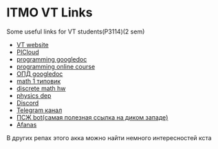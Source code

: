 # ITMO VT Links
Some useful links for VT students(P3114)(2 sem)

- [VT website](se.ifmo.ru)
- [PICloud](https://picloud.pw/programs/1)
- [programming googledoc](https://docs.google.com/spreadsheets/d/1mKBuYxcuHVE2R1ZudkjkWBBd8l4liftFLo1GhpxH46Q/edit#gid=2008702144)
- [programming online course](https://stepik.org/join-class/15cb6e5fb26a483d41c47762dd464f8696997afa)
- [ОПД googledoc](https://docs.google.com/spreadsheets/d/1xoedeqELao6kHVHyWQpXbpStk1tozYzY2svr24Bg3kg/edit#gid=483722686)
- [math 1 типовик](https://vk.com/doc149405416_537195549?hash=b056d022c7a33e2a0a&dl=1d59a7b2e22ae07ac6)
- [discrete math hw](https://band-of-four.github.io/discrete-math-homework-second-term/#/)
- [physics dep](https://studyphysics.ifmo.ru/)
- [Discord](https://discord.gg/3ypjgPk)
- [Telegram канал](https://teleg.run/p3114)
- [ПСЖ bot(самая полезная ссылка на диком западе)](https://teleg.run/atselfwill_bot)
- [Afanas](http://kot.spb.ru/)

В других репах этого акка можно найти немного интересностей кста
